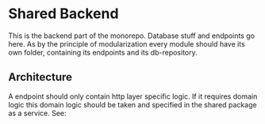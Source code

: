 # Shared Backend

This is the backend part of the monorepo. Database stuff and endpoints go here. As by the principle of modularization every module should have its own folder, containing its endpoints and its db-repository.

## Architecture

A endpoint should only contain http layer specific logic. If it requires domain logic this domain logic should be taken and specified in the shared package as a service. See:
